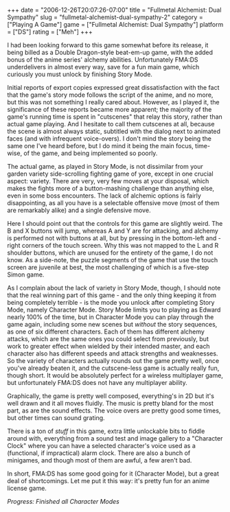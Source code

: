+++
date = "2006-12-26T20:07:26-07:00"
title = "Fullmetal Alchemist: Dual Sympathy"
slug = "fullmetal-alchemist-dual-sympathy-2"
category = ["Playing A Game"]
game = ["Fullmetal Alchemist: Dual Sympathy"]
platform = ["DS"]
rating = ["Meh"]
+++

I had been looking forward to this game somewhat before its release, it being billed as a Double Dragon-style beat-em-up game, with the added bonus of the anime series' alchemy abilities.  Unfortunately FMA:DS underdelivers in almost every way, save for a fun main game, which curiously you must unlock by finishing Story Mode.

Initial reports of export copies expressed great dissatisfaction with the fact that the game's story mode follows the script of the anime, and no more, but this was not something I really cared about.  However, as I played it, the significance of these reports became more apparent; the majority of the game's running time is spent in "cutscenes" that relay this story, rather than actual game playing.  And I hesitate to call them cutscenes at all, because the scene is almost always static, subtitled with the dialog next to animated faces (and with infrequent voice-overs).  I don't mind the story being the same one I've heard before, but I do mind it being the main focus, time-wise, of the game, and being implemented so poorly.

The actual game, as played in Story Mode, is not dissimilar from your garden variety side-scrolling fighting game of yore, except in one crucial aspect: variety.  There are very, very few moves at your disposal, which makes the fights more of a button-mashing challenge than anything else, even in some boss encounters.  The lack of alchemic options is fairly disappointing, as all you have is a selectable offensive move (most of them are remarkably alike) and a single defensive move.

Here I should point out that the controls for this game are slightly weird.  The B and X buttons will jump, whereas A and Y are for attacking, and alchemy is performed not with buttons at all, but by pressing in the bottom-left and -right corners of the touch screen.  Why this was not mapped to the L and R shoulder buttons, which are unused for the entirety of the game, I do not know.  As a side-note, the puzzle segments of the game that use the touch screen are juvenile at best, the most challenging of which is a five-step Simon game.

As I complain about the lack of variety in Story Mode, though, I should note that the real winning part of this game - and the only thing keeping it from being completely terrible - is the mode you unlock after completing Story Mode, namely Character Mode.  Story Mode limits you to playing as Edward nearly 100% of the time, but in Character Mode you can play through the game again, including some new scenes but <i>without</i> the story sequences, as one of six different characters.  Each of them has different alchemy attacks, which are the same ones you could select from previously, but work to greater effect when wielded by their intended master, and each character also has different speeds and attack strengths and weaknesses.  So the variety of characters actually rounds out the game pretty well, once you've already beaten it, and the cutscene-less game is actually really fun, though short.  It would be absolutely perfect for a wireless multiplayer game, but unfortunately FMA:DS does not have any multiplayer ability.

Graphically, the game is pretty well composed, everything's in 2D but it's well drawn and it all moves fluidly.  The music is pretty bland for the most part, as are the sound effects.  The voice overs are pretty good some times, but other times can sound grating.

There is a ton of <i>stuff</i> in this game, extra little unlockable bits to fiddle around with, everything from a sound test and image gallery to a "Character Clock" where you can have a selected character's voice used as a (functional, if impractical) alarm clock.  There are also a bunch of minigames, and though most of them are awful, a few aren't bad.

In short, FMA:DS has some good going for it (Character Mode), but a great deal of shortcomings.  Let me put it this way: it's pretty fun for an anime license game.

<i>Progress: Finished all Character Modes</i>